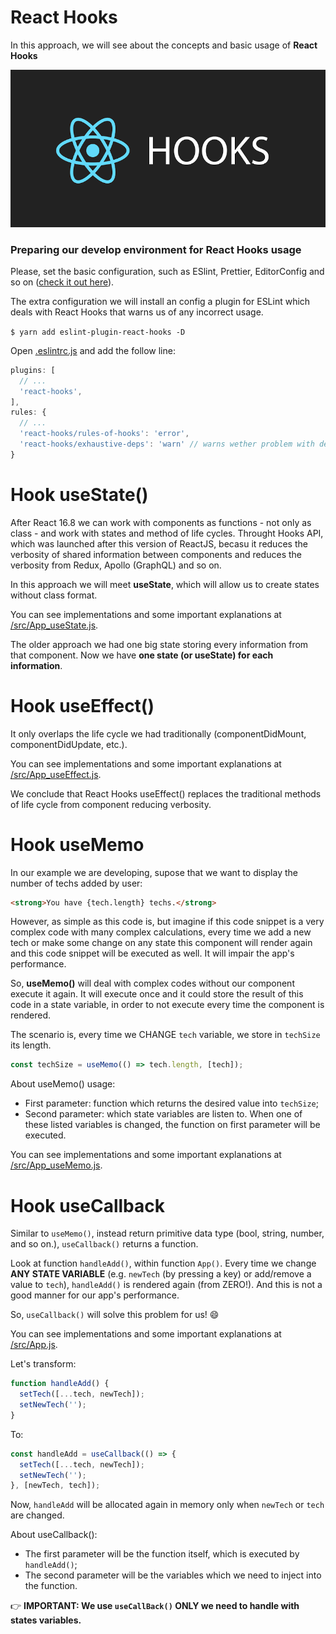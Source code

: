 # React Hooks

In this approach, we will see about the concepts and basic usage of **React Hooks**

![react hooks|783x391,20%](hooks.png)

### Preparing our develop environment for React Hooks usage

Please, set the basic configuration, such as ESlint, Prettier, EditorConfig and so on ([check it out here](https://github.com/rodrigotamura/go-stack-2019/tree/master/module03/react-first-project#eslint-prettier-and-editorconfig)).

The extra configuration we will install an config a plugin for ESLint which deals with React Hooks that warns us of any incorrect usage.

`$ yarn add eslint-plugin-react-hooks -D`

Open [.eslintrc.js](./.eslintrc.js) and add the follow line:

```javascript
plugins: [
  // ...
  'react-hooks',
],
rules: {
  // ...
  'react-hooks/rules-of-hooks': 'error',
  'react-hooks/exhaustive-deps': 'warn' // warns wether problem with dependencies
}
```

# Hook useState()

After React 16.8 we can work with components as functions - not only as class - and work with states and method of life cycles. Throught Hooks API, which was launched after this version of ReactJS, becasu it reduces the verbosity of shared information between components and reduces the verbosity from Redux, Apollo (GraphQL) and so on.

In this approach we will meet **useState**, which will allow us to create states without class format.

You can see implementations and some important explanations at [/src/App_useState.js](./src/App_useState.js).

The older approach we had one big state storing every information from that component. Now we have **one state (or useState) for each information**.

# Hook useEffect()

It only overlaps the life cycle we had traditionally (componentDidMount, componentDidUpdate, etc.).

You can see implementations and some important explanations at [/src/App_useEffect.js](./src/App_useEffect.js).

We conclude that React Hooks useEffect() replaces the traditional methods of life cycle from component reducing verbosity.

# Hook useMemo

In our example we are developing, supose that we want to display the number of techs added by user:

```html
<strong>You have {tech.length} techs.</strong>
```

However, as simple as this code is, but imagine if this code snippet is a very complex code with many complex calculations, every time we add a new tech or make some change on any state this component will render again and this code snippet will be executed as well. It will impair the app's performance.

So, **useMemo()** will deal with complex codes without our component execute it again. It will execute once and it could store the result of this code in a state variable, in order to not execute every time the component is rendered.

The scenario is, every time we CHANGE `tech` variable, we store in `techSize` its length.

```javascript
const techSize = useMemo(() => tech.length, [tech]);
```

About useMemo() usage:

- First parameter: function which returns the desired value into `techSize`;
- Second parameter: which state variables are listen to. When one of these listed variables is changed, the function on first parameter will be executed.

You can see implementations and some important explanations at [/src/App_useMemo.js](./src/App_useMemo.js).

# Hook useCallback

Similar to `useMemo()`, instead return primitive data type (bool, string, number, and so on.), `useCallback()` returns a function.

Look at function `handleAdd()`, within function `App()`. Every time we change **ANY STATE VARIABLE** (e.g. `newTech` (by pressing a key) or add/remove a value to `tech`), `handleAdd()` is rendered again (from ZERO!). And this is not a good manner for our app's performance.

So, `useCallback()` will solve this problem for us! 😄

You can see implementations and some important explanations at [/src/App.js](./src/App.js).

Let's transform:

```javascript
function handleAdd() {
  setTech([...tech, newTech]);
  setNewTech('');
}
```

To:

```javascript
const handleAdd = useCallback(() => {
  setTech([...tech, newTech]);
  setNewTech('');
}, [newTech, tech]);
```

Now, `handleAdd` will be allocated again in memory only when `newTech` or `tech` are changed.

About useCallback():

- The first parameter will be the function itself, which is executed by `handleAdd()`;
- The second parameter will be the variables which we need to inject into the function.

👉 **IMPORTANT: We use `useCallBack()` ONLY we need to handle with states variables.**
